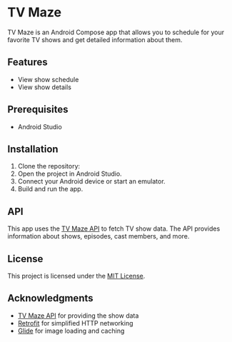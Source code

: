 # TV Maze

TV Maze is an Android Compose app that allows you to schedule for your favorite TV shows and get detailed information about them.

## Features

- View show schedule
- View show details

## Prerequisites

- Android Studio

## Installation

1. Clone the repository:
2. Open the project in Android Studio.
3. Connect your Android device or start an emulator.
4. Build and run the app.


## API

This app uses the [TV Maze API](https://www.tvmaze.com/api) to fetch TV show data. The API provides information about shows, episodes, cast members, and more.

## License

This project is licensed under the [MIT License](LICENSE).

## Acknowledgments

- [TV Maze API](https://www.tvmaze.com/api) for providing the show data
- [Retrofit](https://square.github.io/retrofit/) for simplified HTTP networking
- [Glide](https://github.com/bumptech/glide) for image loading and caching